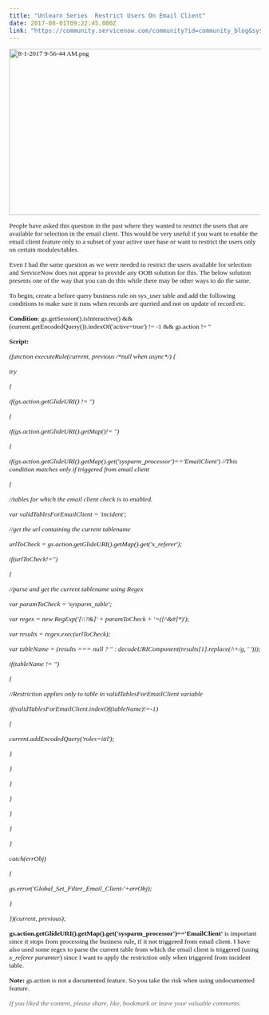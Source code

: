 ```yaml
---
title: "Unlearn Series  Restrict Users On Email Client"
date: 2017-08-01T09:22:45.000Z
link: "https://community.servicenow.com/community?id=community_blog&sys_id=b62e2a6ddbd0dbc01dcaf3231f96197d"
---
```

<p><span style="font-family: verdana, geneva; font-size: 10pt;"><img  alt="8-1-2017 9-56-44 AM.png" class="image-1 jive-image" src="25bc884edb9c1304b322f4621f9619f9.iix" style="width: 620px; height: 333px;"/></span></p><p></p><p><span style="font-family: verdana, geneva; font-size: 10pt;">People have asked this question in the past where they wanted to restrict the users that are available for selection in the email client. This would be very useful if you want to enable the email client feature only to a subset of your active user base or want to restrict the users only on certain modules/tables.</span></p><p></p><p><span style="font-family: verdana, geneva; font-size: 10pt;">Even I had the same question as we were needed to restrict the users available for selection and ServiceNow does not appear to provide any OOB solution for this. The below solution presents one of the way that you can do this while there may be other ways to do the same.</span></p><p></p><p><span style="font-family: verdana, geneva; font-size: 10pt;">To begin, create a before query business rule on sys_user table and add the following conditions to make sure it runs when records are queried and not on update of record etc.</span></p><p></p><p><span style="font-family: verdana, geneva; font-size: 10pt;"><strong>Condition</strong>: gs.getSession().isInteractive() &amp;&amp; (current.getEncodedQuery()).indexOf('active=true') != -1 &amp;&amp; gs.action != ''</span></p><p></p><p><span style="font-family: verdana, geneva; font-size: 10pt;"><strong>Script: </strong></span></p><p></p><p><span style="font-family: verdana, geneva; font-size: 10pt;"><em>(function executeRule(current, previous /*null when async*/) {</em></span></p><p></p><p><span style="font-family: verdana, geneva; font-size: 10pt;"><em>try</em></span></p><p><span style="font-family: verdana, geneva; font-size: 10pt;"><em>{</em></span></p><p><span style="font-family: verdana, geneva; font-size: 10pt;"><em>if(gs.action.getGlideURI() != '')</em></span></p><p><span style="font-family: verdana, geneva; font-size: 10pt;"><em>{</em></span></p><p><span style="font-family: verdana, geneva; font-size: 10pt;"><em>if(gs.action.getGlideURI().getMap()!= '')</em></span></p><p><span style="font-family: verdana, geneva; font-size: 10pt;"><em>{</em></span></p><p><span style="font-family: verdana, geneva; font-size: 10pt;"><em>if(gs.action.getGlideURI().getMap().get('sysparm_processor')=='EmailClient') //This condition matches only if triggered from email client</em></span></p><p><span style="font-family: verdana, geneva; font-size: 10pt;"><em>{</em></span></p><p><span style="font-family: verdana, geneva; font-size: 10pt;"><em>//tables for which the email client check is to enabled.</em></span></p><p><span style="font-family: verdana, geneva; font-size: 10pt;"><em>var validTablesForEmailClient = 'incident';</em></span></p><p></p><p><span style="font-family: verdana, geneva; font-size: 10pt;"><em>//get the url containing the current tablename</em></span></p><p><span style="font-family: verdana, geneva; font-size: 10pt;"><em>urlToCheck = gs.action.getGlideURI().getMap().get('x_referer');</em></span></p><p><span style="font-family: verdana, geneva; font-size: 10pt;"><em>if(urlToCheck!='')</em></span></p><p><span style="font-family: verdana, geneva; font-size: 10pt;"><em>{</em></span></p><p><span style="font-family: verdana, geneva; font-size: 10pt;"><em>//parse and get the current tablename using Regex</em></span></p><p><span style="font-family: verdana, geneva; font-size: 10pt;"><em>var paramToCheck = 'sysparm_table';</em></span></p><p><span style="font-family: verdana, geneva; font-size: 10pt;"><em>var regex = new RegExp('[\\?&amp;]' + paramToCheck + '=([^&amp;#]*)');</em></span></p><p><span style="font-family: verdana, geneva; font-size: 10pt;"><em>var results = regex.exec(urlToCheck);</em></span></p><p><span style="font-family: verdana, geneva; font-size: 10pt;"><em>var tableName = (results === null ? '' : decodeURIComponent(results[1].replace(/\+/g, ' ')));</em></span></p><p></p><p><span style="font-family: verdana, geneva; font-size: 10pt;"><em>if(tableName != '')</em></span></p><p><span style="font-family: verdana, geneva; font-size: 10pt;"><em>{</em></span></p><p><span style="font-family: verdana, geneva; font-size: 10pt;"><em>//Restriction applies only to table in validTablesForEmailClient variable</em></span></p><p><span style="font-family: verdana, geneva; font-size: 10pt;"><em>if(validTablesForEmailClient.indexOf(tableName)!=-1)</em></span></p><p><span style="font-family: verdana, geneva; font-size: 10pt;"><em>{</em></span></p><p><span style="font-family: verdana, geneva; font-size: 10pt;"><em>current.addEncodedQuery('roles=itil');</em></span></p><p><span style="font-family: verdana, geneva; font-size: 10pt;"><em>}</em></span></p><p><span style="font-family: verdana, geneva; font-size: 10pt;"><em>}</em></span></p><p><span style="font-family: verdana, geneva; font-size: 10pt;"><em>}</em></span></p><p><span style="font-family: verdana, geneva; font-size: 10pt;"><em>}</em></span></p><p><span style="font-family: verdana, geneva; font-size: 10pt;"><em>}</em></span></p><p><span style="font-family: verdana, geneva; font-size: 10pt;"><em>}</em></span></p><p><span style="font-family: verdana, geneva; font-size: 10pt;"><em>}</em></span></p><p><span style="font-family: verdana, geneva; font-size: 10pt;"><em>catch(errObj)</em></span></p><p><span style="font-family: verdana, geneva; font-size: 10pt;"><em>{</em></span></p><p><span style="font-family: verdana, geneva; font-size: 10pt;"><em>gs.error('Global_Set_Filter_Email_Client-'+errObj);</em></span></p><p><span style="font-family: verdana, geneva; font-size: 10pt;"><em>}</em></span></p><p></p><p><span style="font-family: verdana, geneva; font-size: 10pt;"><em>})(current, previous);</em></span></p><p></p><p><span style="font-family: verdana, geneva; font-size: 10pt;"><strong>gs.action.getGlideURI().getMap().get('sysparm_processor')=='EmailClient'</strong> is important since it stops from processing the business rule, if it not triggered from email client. I have also used some regex to parse the current table from which the email client is triggered (using <span style="font-family: verdana, geneva; font-size: 13.3333px;"><em>x_referer paramter</em></span>) since I want to apply the restriction only when triggered from incident table. </span></p><p></p><p><span style="font-family: verdana, geneva; font-size: 10pt;"><strong>Note:</strong> gs.action is not a documented feature. So you take the risk when using undocumented feature.</span></p><p></p><p><span style="color: #666666; font-size: 13.3333px; font-family: verdana, geneva;"><em>If you liked the content, please share, like, bookmark or leave your valuable comments.</em></span></p>